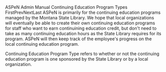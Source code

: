 ASPeN Admin Manual
Continuing Education Program Types
FirstPrevNextLast
ASPeN is primarily for the continuing education programs managed by the Montana State Library.  We hope that local organizations will eventually be able to create their own continuing education programs for staff who want to earn continuining education credit, but don't need to take as many continuing education hours as the State Library requires for its program.  ASPeN will then keep track of the employee's progress on the local continuing education program.

Continuing Education Program Type refers to whether or not the continuing education program is one sponsored by the State Library or by a local organization.